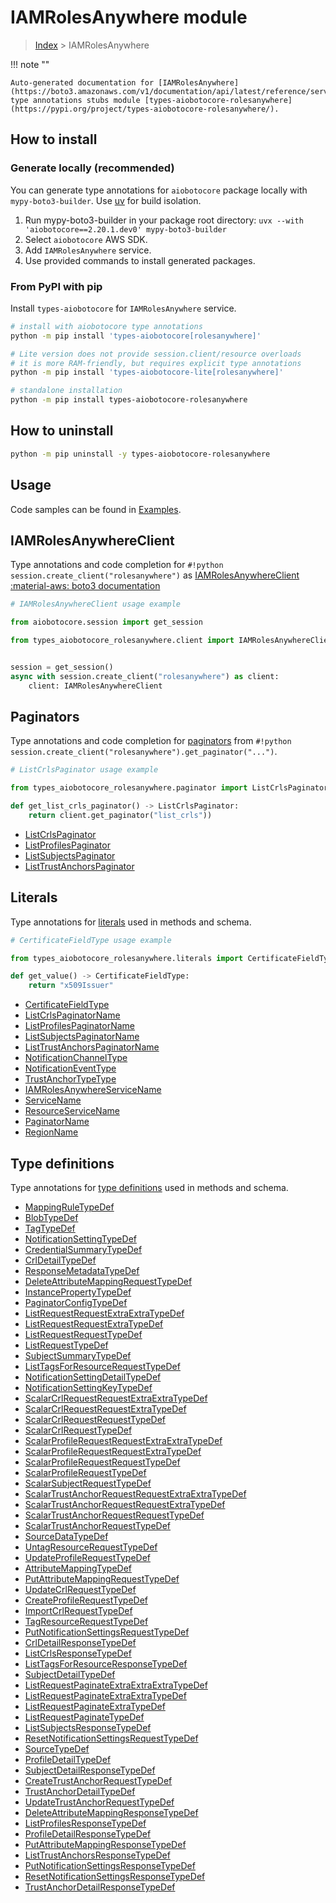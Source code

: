 # IAMRolesAnywhere module

> [Index](../README.md) > IAMRolesAnywhere


!!! note ""

    Auto-generated documentation for [IAMRolesAnywhere](https://boto3.amazonaws.com/v1/documentation/api/latest/reference/services/rolesanywhere.html#iamrolesanywhere)
    type annotations stubs module [types-aiobotocore-rolesanywhere](https://pypi.org/project/types-aiobotocore-rolesanywhere/).

## How to install

### Generate locally (recommended)

You can generate type annotations for `aiobotocore` package locally with `mypy-boto3-builder`.
Use [uv](https://docs.astral.sh/uv/getting-started/installation/) for build isolation.

1. Run mypy-boto3-builder in your package root directory: `uvx --with 'aiobotocore==2.20.1.dev0' mypy-boto3-builder`
1. Select `aiobotocore` AWS SDK.
1. Add `IAMRolesAnywhere` service.
1. Use provided commands to install generated packages.



### From PyPI with pip

Install `types-aiobotocore` for `IAMRolesAnywhere` service.

```bash
# install with aiobotocore type annotations
python -m pip install 'types-aiobotocore[rolesanywhere]'

# Lite version does not provide session.client/resource overloads
# it is more RAM-friendly, but requires explicit type annotations
python -m pip install 'types-aiobotocore-lite[rolesanywhere]'

# standalone installation
python -m pip install types-aiobotocore-rolesanywhere
```



## How to uninstall

```bash
python -m pip uninstall -y types-aiobotocore-rolesanywhere
```

## Usage

Code samples can be found in [Examples](./usage.md).

## IAMRolesAnywhereClient

Type annotations and code completion for  `#!python session.create_client("rolesanywhere")` as [IAMRolesAnywhereClient](./client.md)
[:material-aws: boto3 documentation](https://boto3.amazonaws.com/v1/documentation/api/latest/reference/services/rolesanywhere.html#IAMRolesAnywhere.Client)

```python
# IAMRolesAnywhereClient usage example

from aiobotocore.session import get_session

from types_aiobotocore_rolesanywhere.client import IAMRolesAnywhereClient


session = get_session()
async with session.create_client("rolesanywhere") as client:
    client: IAMRolesAnywhereClient
```


## Paginators

Type annotations and code completion for
[paginators](./paginators.md)
from `#!python session.create_client("rolesanywhere").get_paginator("...")`.

```python
# ListCrlsPaginator usage example

from types_aiobotocore_rolesanywhere.paginator import ListCrlsPaginator

def get_list_crls_paginator() -> ListCrlsPaginator:
    return client.get_paginator("list_crls"))
```

- [ListCrlsPaginator](./paginators.md#listcrlspaginator)
- [ListProfilesPaginator](./paginators.md#listprofilespaginator)
- [ListSubjectsPaginator](./paginators.md#listsubjectspaginator)
- [ListTrustAnchorsPaginator](./paginators.md#listtrustanchorspaginator)








## Literals

Type annotations for [literals](./literals.md) used in methods and schema.

```python
# CertificateFieldType usage example

from types_aiobotocore_rolesanywhere.literals import CertificateFieldType

def get_value() -> CertificateFieldType:
    return "x509Issuer"
```

- [CertificateFieldType](./literals.md#certificatefieldtype)
- [ListCrlsPaginatorName](./literals.md#listcrlspaginatorname)
- [ListProfilesPaginatorName](./literals.md#listprofilespaginatorname)
- [ListSubjectsPaginatorName](./literals.md#listsubjectspaginatorname)
- [ListTrustAnchorsPaginatorName](./literals.md#listtrustanchorspaginatorname)
- [NotificationChannelType](./literals.md#notificationchanneltype)
- [NotificationEventType](./literals.md#notificationeventtype)
- [TrustAnchorTypeType](./literals.md#trustanchortypetype)
- [IAMRolesAnywhereServiceName](./literals.md#iamrolesanywhereservicename)
- [ServiceName](./literals.md#servicename)
- [ResourceServiceName](./literals.md#resourceservicename)
- [PaginatorName](./literals.md#paginatorname)
- [RegionName](./literals.md#regionname)




## Type definitions

Type annotations for [type definitions](./type_defs.md) used in methods and schema.

- [MappingRuleTypeDef](./type_defs.md#mappingruletypedef)
- [BlobTypeDef](./type_defs.md#blobtypedef)
- [TagTypeDef](./type_defs.md#tagtypedef)
- [NotificationSettingTypeDef](./type_defs.md#notificationsettingtypedef)
- [CredentialSummaryTypeDef](./type_defs.md#credentialsummarytypedef)
- [CrlDetailTypeDef](./type_defs.md#crldetailtypedef)
- [ResponseMetadataTypeDef](./type_defs.md#responsemetadatatypedef)
- [DeleteAttributeMappingRequestTypeDef](./type_defs.md#deleteattributemappingrequesttypedef)
- [InstancePropertyTypeDef](./type_defs.md#instancepropertytypedef)
- [PaginatorConfigTypeDef](./type_defs.md#paginatorconfigtypedef)
- [ListRequestRequestExtraExtraTypeDef](./type_defs.md#listrequestrequestextraextratypedef)
- [ListRequestRequestExtraTypeDef](./type_defs.md#listrequestrequestextratypedef)
- [ListRequestRequestTypeDef](./type_defs.md#listrequestrequesttypedef)
- [ListRequestTypeDef](./type_defs.md#listrequesttypedef)
- [SubjectSummaryTypeDef](./type_defs.md#subjectsummarytypedef)
- [ListTagsForResourceRequestTypeDef](./type_defs.md#listtagsforresourcerequesttypedef)
- [NotificationSettingDetailTypeDef](./type_defs.md#notificationsettingdetailtypedef)
- [NotificationSettingKeyTypeDef](./type_defs.md#notificationsettingkeytypedef)
- [ScalarCrlRequestRequestExtraExtraTypeDef](./type_defs.md#scalarcrlrequestrequestextraextratypedef)
- [ScalarCrlRequestRequestExtraTypeDef](./type_defs.md#scalarcrlrequestrequestextratypedef)
- [ScalarCrlRequestRequestTypeDef](./type_defs.md#scalarcrlrequestrequesttypedef)
- [ScalarCrlRequestTypeDef](./type_defs.md#scalarcrlrequesttypedef)
- [ScalarProfileRequestRequestExtraExtraTypeDef](./type_defs.md#scalarprofilerequestrequestextraextratypedef)
- [ScalarProfileRequestRequestExtraTypeDef](./type_defs.md#scalarprofilerequestrequestextratypedef)
- [ScalarProfileRequestRequestTypeDef](./type_defs.md#scalarprofilerequestrequesttypedef)
- [ScalarProfileRequestTypeDef](./type_defs.md#scalarprofilerequesttypedef)
- [ScalarSubjectRequestTypeDef](./type_defs.md#scalarsubjectrequesttypedef)
- [ScalarTrustAnchorRequestRequestExtraExtraTypeDef](./type_defs.md#scalartrustanchorrequestrequestextraextratypedef)
- [ScalarTrustAnchorRequestRequestExtraTypeDef](./type_defs.md#scalartrustanchorrequestrequestextratypedef)
- [ScalarTrustAnchorRequestRequestTypeDef](./type_defs.md#scalartrustanchorrequestrequesttypedef)
- [ScalarTrustAnchorRequestTypeDef](./type_defs.md#scalartrustanchorrequesttypedef)
- [SourceDataTypeDef](./type_defs.md#sourcedatatypedef)
- [UntagResourceRequestTypeDef](./type_defs.md#untagresourcerequesttypedef)
- [UpdateProfileRequestTypeDef](./type_defs.md#updateprofilerequesttypedef)
- [AttributeMappingTypeDef](./type_defs.md#attributemappingtypedef)
- [PutAttributeMappingRequestTypeDef](./type_defs.md#putattributemappingrequesttypedef)
- [UpdateCrlRequestTypeDef](./type_defs.md#updatecrlrequesttypedef)
- [CreateProfileRequestTypeDef](./type_defs.md#createprofilerequesttypedef)
- [ImportCrlRequestTypeDef](./type_defs.md#importcrlrequesttypedef)
- [TagResourceRequestTypeDef](./type_defs.md#tagresourcerequesttypedef)
- [PutNotificationSettingsRequestTypeDef](./type_defs.md#putnotificationsettingsrequesttypedef)
- [CrlDetailResponseTypeDef](./type_defs.md#crldetailresponsetypedef)
- [ListCrlsResponseTypeDef](./type_defs.md#listcrlsresponsetypedef)
- [ListTagsForResourceResponseTypeDef](./type_defs.md#listtagsforresourceresponsetypedef)
- [SubjectDetailTypeDef](./type_defs.md#subjectdetailtypedef)
- [ListRequestPaginateExtraExtraExtraTypeDef](./type_defs.md#listrequestpaginateextraextraextratypedef)
- [ListRequestPaginateExtraExtraTypeDef](./type_defs.md#listrequestpaginateextraextratypedef)
- [ListRequestPaginateExtraTypeDef](./type_defs.md#listrequestpaginateextratypedef)
- [ListRequestPaginateTypeDef](./type_defs.md#listrequestpaginatetypedef)
- [ListSubjectsResponseTypeDef](./type_defs.md#listsubjectsresponsetypedef)
- [ResetNotificationSettingsRequestTypeDef](./type_defs.md#resetnotificationsettingsrequesttypedef)
- [SourceTypeDef](./type_defs.md#sourcetypedef)
- [ProfileDetailTypeDef](./type_defs.md#profiledetailtypedef)
- [SubjectDetailResponseTypeDef](./type_defs.md#subjectdetailresponsetypedef)
- [CreateTrustAnchorRequestTypeDef](./type_defs.md#createtrustanchorrequesttypedef)
- [TrustAnchorDetailTypeDef](./type_defs.md#trustanchordetailtypedef)
- [UpdateTrustAnchorRequestTypeDef](./type_defs.md#updatetrustanchorrequesttypedef)
- [DeleteAttributeMappingResponseTypeDef](./type_defs.md#deleteattributemappingresponsetypedef)
- [ListProfilesResponseTypeDef](./type_defs.md#listprofilesresponsetypedef)
- [ProfileDetailResponseTypeDef](./type_defs.md#profiledetailresponsetypedef)
- [PutAttributeMappingResponseTypeDef](./type_defs.md#putattributemappingresponsetypedef)
- [ListTrustAnchorsResponseTypeDef](./type_defs.md#listtrustanchorsresponsetypedef)
- [PutNotificationSettingsResponseTypeDef](./type_defs.md#putnotificationsettingsresponsetypedef)
- [ResetNotificationSettingsResponseTypeDef](./type_defs.md#resetnotificationsettingsresponsetypedef)
- [TrustAnchorDetailResponseTypeDef](./type_defs.md#trustanchordetailresponsetypedef)

